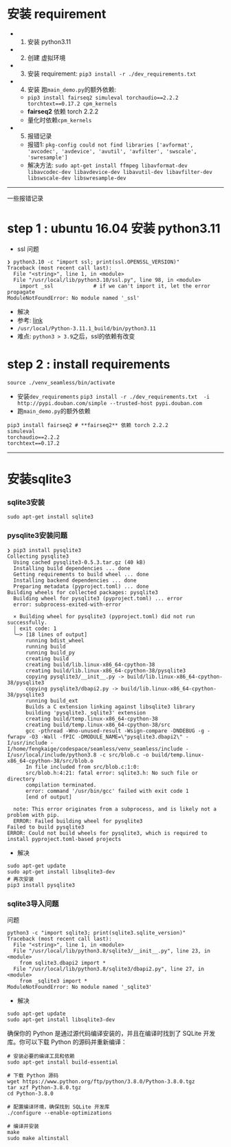 
# 安装 requirement
- 1. 安装 python3.11
- 2. 创建 虚拟环境
- 3. 安装 requirement: `pip3 install -r ./dev_requirements.txt`
- 4. 安装 跑`main_demo.py`的额外依赖:
    - `pip3 install fairseq2 simuleval torchaudio==2.2.2 torchtext==0.17.2 cpm_kernels`
    - **fairseq2** 依赖 torch 2.2.2
    - 量化时依赖`cpm_kernels`
- 5. 报错记录
  - 报错1: `pkg-config could not find libraries ['avformat', 'avcodec', 'avdevice', 'avutil', 'avfilter', 'swscale', 'swresample']`
  - 解决方法: `sudo apt-get install ffmpeg libavformat-dev libavcodec-dev libavdevice-dev libavutil-dev libavfilter-dev libswscale-dev libswresample-dev`

---

一些报错记录

# step 1 : ubuntu 16.04 安装 python3.11

- ssl 问题
```
❯ python3.10 -c "import ssl; print(ssl.OPENSSL_VERSION)"
Traceback (most recent call last):
  File "<string>", line 1, in <module>
  File "/usr/local/lib/python3.10/ssl.py", line 98, in <module>
    import _ssl             # if we can't import it, let the error propagate
ModuleNotFoundError: No module named '_ssl'
```
- 解决
- 参考: [link](https://www.jianshu.com/p/3060e6cee639)
- `/usr/local/Python-3.11.1_build/bin/python3.11`
- 难点: `python3 > 3.9`之后，ssl的依赖有改变

# step 2 : install requirements

`source ./venv_seamless/bin/activate`
- 安装`dev_requirements`
`pip3 install -r ./dev_requirements.txt  -i http://pypi.douban.com/simple --trusted-host pypi.douban.com`
- 跑`main_demo.py`的额外依赖
``` shell
pip3 install fairseq2 # **fairseq2** 依赖 torch 2.2.2
simuleval
torchaudio==2.2.2
torchtext==0.17.2
```

----

# 安装sqlite3
### sqlite3安装
`sudo apt-get install sqlite3`
### pysqlite3安装问题
```
❯ pip3 install pysqlite3
Collecting pysqlite3
  Using cached pysqlite3-0.5.3.tar.gz (40 kB)
  Installing build dependencies ... done
  Getting requirements to build wheel ... done
  Installing backend dependencies ... done
  Preparing metadata (pyproject.toml) ... done
Building wheels for collected packages: pysqlite3
  Building wheel for pysqlite3 (pyproject.toml) ... error
  error: subprocess-exited-with-error

  × Building wheel for pysqlite3 (pyproject.toml) did not run successfully.
  │ exit code: 1
  ╰─> [18 lines of output]
      running bdist_wheel
      running build
      running build_py
      creating build
      creating build/lib.linux-x86_64-cpython-38
      creating build/lib.linux-x86_64-cpython-38/pysqlite3
      copying pysqlite3/__init__.py -> build/lib.linux-x86_64-cpython-38/pysqlite3
      copying pysqlite3/dbapi2.py -> build/lib.linux-x86_64-cpython-38/pysqlite3
      running build_ext
      Builds a C extension linking against libsqlite3 library
      building 'pysqlite3._sqlite3' extension
      creating build/temp.linux-x86_64-cpython-38
      creating build/temp.linux-x86_64-cpython-38/src
      gcc -pthread -Wno-unused-result -Wsign-compare -DNDEBUG -g -fwrapv -O3 -Wall -fPIC -DMODULE_NAME=\"pysqlite3.dbapi2\" -I/usr/include -I/home/fengkaige/codespace/seamless/venv_seamless/include -I/usr/local/include/python3.8 -c src/blob.c -o build/temp.linux-x86_64-cpython-38/src/blob.o
      In file included from src/blob.c:1:0:
      src/blob.h:4:21: fatal error: sqlite3.h: No such file or directory
      compilation terminated.
      error: command '/usr/bin/gcc' failed with exit code 1
      [end of output]

  note: This error originates from a subprocess, and is likely not a problem with pip.
  ERROR: Failed building wheel for pysqlite3
Failed to build pysqlite3
ERROR: Could not build wheels for pysqlite3, which is required to install pyproject.toml-based projects
```
- 解决
```
sudo apt-get update
sudo apt-get install libsqlite3-dev
# 再次安装
pip3 install pysqlite3
```

### sqlite3导入问题
问题
```
python3 -c "import sqlite3; print(sqlite3.sqlite_version)"
Traceback (most recent call last):
  File "<string>", line 1, in <module>
  File "/usr/local/lib/python3.8/sqlite3/__init__.py", line 23, in <module>
    from sqlite3.dbapi2 import *
  File "/usr/local/lib/python3.8/sqlite3/dbapi2.py", line 27, in <module>
    from _sqlite3 import *
ModuleNotFoundError: No module named '_sqlite3'
```
- 解决
```
sudo apt-get update
sudo apt-get install libsqlite3-dev
```

确保你的 Python 是通过源代码编译安装的，并且在编译时找到了 SQLite 开发库。你可以下载 Python 的源码并重新编译：
```
# 安装必要的编译工具和依赖
sudo apt-get install build-essential

# 下载 Python 源码
wget https://www.python.org/ftp/python/3.8.0/Python-3.8.0.tgz
tar xzf Python-3.8.0.tgz
cd Python-3.8.0

# 配置编译环境，确保找到 SQLite 开发库
./configure --enable-optimizations

# 编译并安装
make
sudo make altinstall
```
